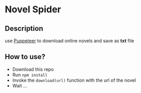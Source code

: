 # Novel Spider

## Description
use [Puppeteer](https://pptr.dev/) to download online novels and save as __txt__ file

## How to use?
- Download this repo
- Run `npm install`
- Invoke the `download(url)` function with the url of the novel
- Wait ...